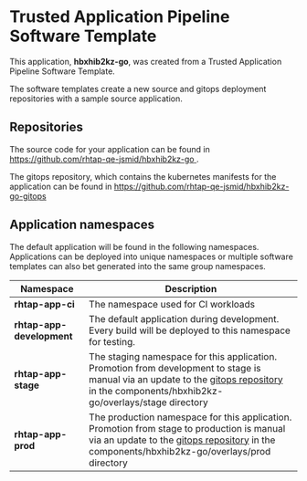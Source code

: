 # Trusted Application Pipeline Software Template

This application, **hbxhib2kz-go**, was created from a Trusted Application Pipeline Software Template.

The software templates create a new source and gitops deployment repositories with a sample source application. 

## Repositories

The source code for your application can be found in [https://github.com/rhtap-qe-jsmid/hbxhib2kz-go ](https://github.com/rhtap-qe-jsmid/hbxhib2kz-go ).
 
The gitops repository, which contains the kubernetes manifests for the application can be found in 
[https://github.com/rhtap-qe-jsmid/hbxhib2kz-go-gitops ](https://github.com/rhtap-qe-jsmid/hbxhib2kz-go-gitops ) 

## Application namespaces 

The default application will be found in the following namespaces. Applications can be deployed into unique namespaces or multiple software templates can also bet generated into the same group namespaces.  

|  Namespace   |  Description   |  
| -------- | -------- |
| **rhtap-app-ci** | The namespace used for CI workloads |
| **rhtap-app-development** | The default application during development. Every build will be deployed to this namespace for testing. |
| **rhtap-app-stage** | The staging namespace for this application. Promotion from development to stage is manual via an update to the [gitops repository](https://github.com/rhtap-qe-jsmid/hbxhib2kz-go-gitops ) in the components/hbxhib2kz-go/overlays/stage directory |
| **rhtap-app-prod** | The production namespace for this application. Promotion from stage to production is manual via an update to the [gitops repository](https://github.com/rhtap-qe-jsmid/hbxhib2kz-go-gitops ) in the components/hbxhib2kz-go/overlays/prod directory |